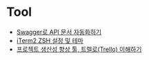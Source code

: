 # Tool

- [Swagger로 API 문서 자동화하기](http://jojoldu.tistory.com/31)
- [iTerm2 ZSH 설정 및 테마](https://beomi.github.io/2017/07/07/Beautify-ZSH/)
- [프로젝트 생산성 향상 툴, 트렐로(Trello) 이해하기](https://medium.com/@depromeet/%ED%94%84%EB%A1%9C%EC%A0%9D%ED%8A%B8-%EC%83%9D%EC%82%B0%EC%84%B1-%ED%96%A5%EC%83%81-%ED%88%B4-%ED%8A%B8%EB%A0%90%EB%A1%9C-trello-%EC%9D%B4%ED%95%B4%ED%95%98%EA%B8%B0-bdfd1319dd7b)

